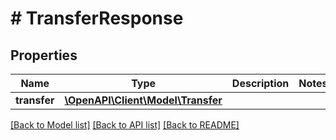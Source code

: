 # # TransferResponse

## Properties

Name | Type | Description | Notes
------------ | ------------- | ------------- | -------------
**transfer** | [**\OpenAPI\Client\Model\Transfer**](Transfer.md) |  |

[[Back to Model list]](../../README.md#models) [[Back to API list]](../../README.md#endpoints) [[Back to README]](../../README.md)
